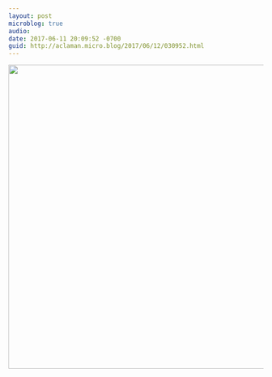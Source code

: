 ```yaml
---
layout: post
microblog: true
audio: 
date: 2017-06-11 20:09:52 -0700
guid: http://aclaman.micro.blog/2017/06/12/030952.html
---
```



<img src="http://micro.alexclaman.com/uploads/2018/12b459b742.jpg" width="600" height="600" />
